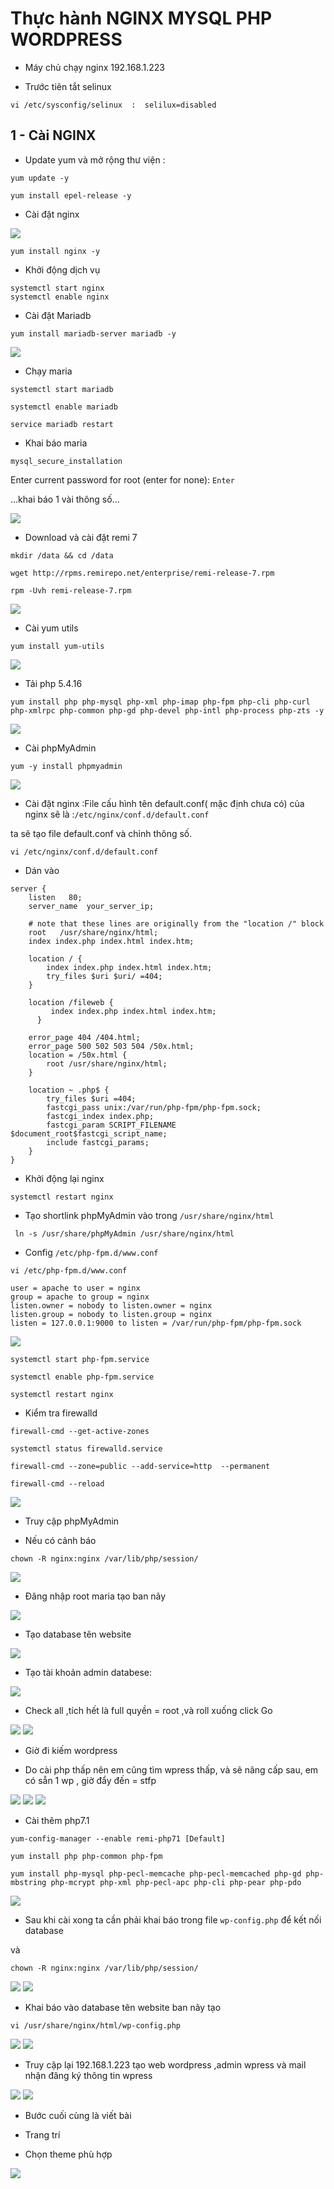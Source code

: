 # Thực hành NGINX MYSQL PHP WORDPRESS

- Máy chủ chạy nginx 192.168.1.223

- Trước tiên tắt selinux

```
vi /etc/sysconfig/selinux  :  selilux=disabled

```

## 1 - Cài NGINX

- Update yum và mở rộng thư viện :

```
yum update -y

yum install epel-release -y

```

- Cài đặt nginx

<img src="imgservices/48.png">

```
yum install nginx -y

```

- Khởi động dịch vụ

```
systemctl start nginx
systemctl enable nginx

```
- Cài đặt Mariadb

```
yum install mariadb-server mariadb -y

```

<img src="imgservices/50.png">

- Chạy maria

```
systemctl start mariadb

systemctl enable mariadb

service mariadb restart

```
- Khai báo maria

```
mysql_secure_installation

```

 Enter current password for root (enter for none): ``Enter``

...khai báo 1 vài thông số...

<img src="imgservices/51.png">

- Download và cài đặt remi 7 

```
mkdir /data && cd /data

wget http://rpms.remirepo.net/enterprise/remi-release-7.rpm

rpm -Uvh remi-release-7.rpm

```

<img src="imgservices/52.png">

- Cài yum utils

```
yum install yum-utils

```
<img src="imgservices/53.png">

- Tải php 5.4.16

```
yum install php php-mysql php-xml php-imap php-fpm php-cli php-curl php-xmlrpc php-common php-gd php-devel php-intl php-process php-zts -y

```

<img src="imgservices/54.png">

- Cài phpMyAdmin

```
yum -y install phpmyadmin

```
<img src="imgservices/55.png">

- Cài đặt nginx :File cấu hình tên default.conf( mặc định chưa có) của nginx sẽ là :``/etc/nginx/conf.d/default.conf``

ta sẽ tạo file default.conf và chỉnh thông số.

```
vi /etc/nginx/conf.d/default.conf

```
- Dán vào

```
server {
    listen   80;
    server_name  your_server_ip;

    # note that these lines are originally from the "location /" block
    root   /usr/share/nginx/html;
    index index.php index.html index.htm;

    location / {
        index index.php index.html index.htm; 
        try_files $uri $uri/ =404;
    }    

    location /fileweb {
         index index.php index.html index.htm;          
      } 

    error_page 404 /404.html;
    error_page 500 502 503 504 /50x.html;
    location = /50x.html {
        root /usr/share/nginx/html;
    }

    location ~ .php$ {
        try_files $uri =404;
        fastcgi_pass unix:/var/run/php-fpm/php-fpm.sock;
        fastcgi_index index.php;
        fastcgi_param SCRIPT_FILENAME $document_root$fastcgi_script_name;
        include fastcgi_params;
    }
}

```

- Khởi động lại nginx

``` 
systemctl restart nginx

```

- Tạo shortlink phpMyAdmin vào trong ``/usr/share/nginx/html``
```
 ln -s /usr/share/phpMyAdmin /usr/share/nginx/html

 ```


- Config  ``/etc/php-fpm.d/www.conf ``

```
vi /etc/php-fpm.d/www.conf 

```

```
user = apache to user = nginx
group = apache to group = nginx
listen.owner = nobody to listen.owner = nginx
listen.group = nobody to listen.group = nginx
listen = 127.0.0.1:9000 to listen = /var/run/php-fpm/php-fpm.sock

```
<img src="imgservices/63.png">

```
systemctl start php-fpm.service

systemctl enable php-fpm.service

systemctl restart nginx

```

- Kiểm tra firewalld

``` 
firewall-cmd --get-active-zones

systemctl status firewalld.service

firewall-cmd --zone=public --add-service=http  --permanent

firewall-cmd --reload
```
<img src="imgservices/62.png">


- Truy cập phpMyAdmin

- Nếu có cảnh báo

```
chown -R nginx:nginx /var/lib/php/session/

```

<img src="imgservices/64.png">

- Đăng nhập root maria tạo ban nãy

<img src="imgservices/65.png">

- Tạo database tên website 



<img src="imgservices/66.png">

- Tạo tài khoản admin databese:

<img src="imgservices/67.png">

- Check all ,tích hết là full quyền = root ,và roll xuống click Go

<img src="imgservices/69.png">

<img src="imgservices/70.png">

- Giờ đi kiếm wordpress

- Do cài php thấp nên em cũng tìm wpress thấp, và sẽ nâng cấp sau, em có sẵn 1 wp , giờ đẩy đến = stfp

<img src="imgservices/71.png">

<img src="imgservices/72.png">

<img src="imgservices/73.png">

- Cài thêm php7.1

```
yum-config-manager --enable remi-php71 [Default]

yum install php php-common php-fpm 

yum install php-mysql php-pecl-memcache php-pecl-memcached php-gd php-mbstring php-mcrypt php-xml php-pecl-apc php-cli php-pear php-pdo

```
<img src="imgservices/74.png">

- Sau khi cài xong ta cần phải khai báo  trong file ``wp-config.php`` để kết nối database


và 

```
chown -R nginx:nginx /var/lib/php/session/

```

<img src="imgservices/75.png">


<img src="imgservices/76.png">

- Khai báo vào database tên website ban nãy tạo

```
vi /usr/share/nginx/html/wp-config.php

```
<img src="imgservices/77.png">

<img src="imgservices/81.png">

- Truy cập lại 192.168.1.223 tạo web wordpress ,admin wpress và mail nhận đăng ký thông tin wpress

<img src="imgservices/78.png">

<img src="imgservices/79.png">

- Bước cuối cùng là viết bài

- Trang trí

- Chọn theme phù hợp

<img src="imgservices/80.png">